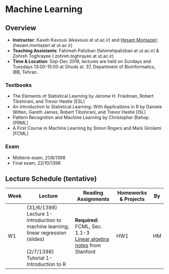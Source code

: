 # Machine Learning 

## Overview
- **Instructor**: Kaveh Kavousi (kkavousi at ut.ac.ir) and [Hesam Montazeri](http://lcbb.ut.ac.ir) (hesam.montazeri at ut.ac.ir)
- **Teaching Assistants**: Fahimeh Palizban (fahimehpalizban at ut.ac.ir) & Zohreh Toghrayee ( zohreh.toghrayee at ut.ac.ir)
- **Time & Location**: Sep-Dec 2019, lectures are held on Sundays and Tuesdays 13:00-15:00 at Ghods st. 37, Department of Bioinformatics, IBB, Tehran.
### Textbooks
- The Elements of Statistical Learning by Jerome H. Friedman, Robert Tibshirani, and Trevor Hastie [ESL]
- An Introduction to Statistical Learning: With Applications in R by Daniela Witten, Gareth James, Robert Tibshirani, and Trevor Hastie [ISL]
- Pattern Recognition and Machine Learning by Christopher Bishop.  [PRML]
- A First Course in Machine Learning by Simon Rogers and Mark Girolami [FCML]

### Exam
- Midterm exam, 21/8/1398 
- Final exam, 22/10/1398

## Lecture Schedule (tentative)

Week | Lecture | Reading Assignments | Homeworks & Projects | By |
 ------------- | -------------------------- | ------------- | ------------- | ------ |
W1 | (31/6/1398) Lecture 1- Introduction to machine learning;  linear regression (slides) <br> <br> (2/7/1398) Tutorial 1- Introduction to R| **Required:** FCML, Sec. 1.1-3 <br> [Linear algebra notes](http://cs229.stanford.edu/summer2019/cs229-linalg.pdf) from Stanford | HW1 | HM |


